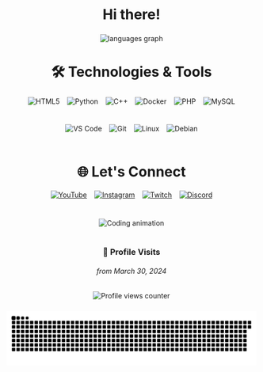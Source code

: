 <h1 align="center">Hi there!</h1>

###

<div align="center">
  <img src="https://github-readme-stats.vercel.app/api/top-langs?username=Nikilites&locale=en&hide_title=false&layout=compact&card_width=320&langs_count=6&theme=merko&hide_border=false&exclude_repo=github-readme-stats" height="150" alt="languages graph" />
</div>

###

<h1 align="center">🛠️ Technologies & Tools</h1>

###

<div align="center" style="display: flex; flex-wrap: wrap; gap: 15px; justify-content: center;">
  <!-- Development -->
  <img src="https://cdn.jsdelivr.net/gh/devicons/devicon/icons/html5/html5-original.svg" height="40" alt="HTML5" title="HTML5"/>
  <img src="https://cdn.jsdelivr.net/gh/devicons/devicon/icons/python/python-original.svg" height="40" alt="Python" title="Python"/>
  <img src="https://cdn.jsdelivr.net/gh/devicons/devicon/icons/cplusplus/cplusplus-original.svg" height="40" alt="C++" title="C++"/>
  <img src="https://cdn.jsdelivr.net/gh/devicons/devicon/icons/docker/docker-original.svg" height="40" alt="Docker" title="Docker"/>
  <img src="https://cdn.jsdelivr.net/gh/devicons/devicon/icons/php/php-original.svg" height="40" alt="PHP" title="PHP"/>
  <img src="https://cdn.jsdelivr.net/gh/devicons/devicon/icons/mysql/mysql-original.svg" height="40" alt="MySQL" title="MySQL"/>
  
  <!-- Tools -->
  <img src="https://cdn.jsdelivr.net/gh/devicons/devicon/icons/vscode/vscode-original.svg" height="40" alt="VS Code" title="VS Code"/>
  <img src="https://cdn.jsdelivr.net/gh/devicons/devicon/icons/git/git-original.svg" height="40" alt="Git" title="Git"/>
  <img src="https://cdn.jsdelivr.net/gh/devicons/devicon/icons/linux/linux-original.svg" height="40" alt="Linux" title="Linux"/>
  <img src="https://cdn.jsdelivr.net/gh/devicons/devicon/icons/debian/debian-original.svg" height="40" alt="Debian" title="Debian"/>
</div>

###

<h1 align="center">🌐 Let's Connect</h1>

<div align="center" style="display: flex; gap: 15px; justify-content: center; margin: 20px 0;">
  <a href="https://www.youtube.com/c/Nikilite" target="_blank">
    <img src="https://img.shields.io/badge/YouTube-FF0000?style=for-the-badge&logo=youtube&logoColor=white" height="35" alt="YouTube"/>
  </a>
  <a href="https://www.instagram.com/nikilite_official/" target="_blank">
    <img src="https://img.shields.io/badge/Instagram-E4405F?style=for-the-badge&logo=instagram&logoColor=white" height="35" alt="Instagram"/>
  </a>
  <a href="https://www.twitch.tv/nikilite_official" target="_blank">
    <img src="https://img.shields.io/badge/Twitch-9146FF?style=for-the-badge&logo=twitch&logoColor=white" height="35" alt="Twitch"/>
  </a>
  <a href="https://discord.com/users/718462762983882802" target="_blank">
    <img src="https://img.shields.io/badge/Discord-5865F2?style=for-the-badge&logo=discord&logoColor=white" height="35" alt="Discord"/>
  </a>
</div>

###

<div align="center" style="margin: 40px 0;">
  <img height="200" src="https://media1.giphy.com/media/wwg1suUiTbCY8H8vIA/200w.gif?cid=6c09b9529gz88kpts121sby8swfb7ykasu18rpibejyta59p&ep=v1_gifs_search&rid=200w.gif&ct=g" alt="Coding animation" />
</div>

###

<h3 align="center">🚀 Profile Visits</h3>
<h6 align="center">from March 30, 2024</h6>

<div align="center">
  <img src="https://komarev.com/ghpvc/?username=Nikilites&label=Profile+Views&color=blueviolet&style=flat" alt="Profile views counter" />
</div>

###

<img src="https://raw.githubusercontent.com/Nikilites/Nikilites/output/snake.svg" alt="Snake animation" />